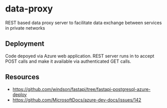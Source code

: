 # data-proxy

REST based data proxy server to facilitate data exchange between services in private networks

## Deployment

Code depoyed via Azure web application. REST server runs in to accept POST calls and make it available via authenticated GET calls.

## Resources

- https://github.com/windson/fastapi/tree/fastapi-postgresql-azure-deploy
- https://github.com/MicrosoftDocs/azure-dev-docs/issues/142
